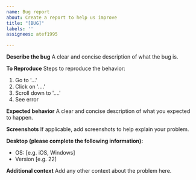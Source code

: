 ```yaml
---
name: Bug report
about: Create a report to help us improve
title: "[BUG]"
labels: ''
assignees: atef1995

---
```


**Describe the bug**
A clear and concise description of what the bug is.

**To Reproduce**
Steps to reproduce the behavior:
1. Go to '...'
2. Click on '....'
3. Scroll down to '....'
4. See error

**Expected behavior**
A clear and concise description of what you expected to happen.

**Screenshots**
If applicable, add screenshots to help explain your problem.

**Desktop (please complete the following information):**
 - OS: [e.g. iOS, Windows]
 - Version [e.g. 22]

**Additional context**
Add any other context about the problem here.
